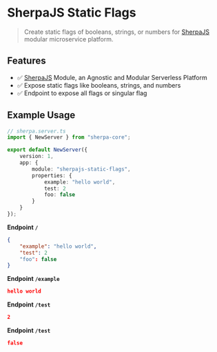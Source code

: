 # SherpaJS Static Flags

> Create static flags of booleans, strings, or numbers for [SherpaJS](https://github.com/sellersindustry/SherpaJS) modular microservice platform.


## Features
- ✅ [SherpaJS](https://github.com/sellersindustry/SherpaJS) Module, an Agnostic and Modular Serverless Platform
- ✅ Expose static flags like booleans, strings, and numbers
- ✅ Endpoint to expose all flags or singular flag


## Example Usage
```typescript
// sherpa.server.ts
import { NewServer } from "sherpa-core";

export default NewServer({
    version: 1,
    app: {
        module: "sherpajs-static-flags",
        properties: {
            example: "hello world",
            test: 2
            foo: false
        }
    }
});
```

**Endpoint `/`**
```json
{
    "example": "hello world",
    "test": 2
    "foo": false
}
```

**Endpoint `/example`**
```json
hello world
```

**Endpoint `/test`**
```json
2
```

**Endpoint `/test`**
```json
false
```